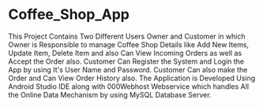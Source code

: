 # Coffee_Shop_App
This Project Contains Two Different Users Owner and Customer in which Owner is Responsible to manage Coffee Shop Details like Add New Items, Update Item, Delete Item and also Can View Incoming Orders as well as Accept the Order also.  Customer Can Register the System and Login the App by using It's User Name and Password. Customer Can also make the Order and Can View Order History also.  The Application is Developed Using Android Studio IDE along with 000Webhost Webservice which handles All the Online Data Mechanism by using MySQL Database Server.
